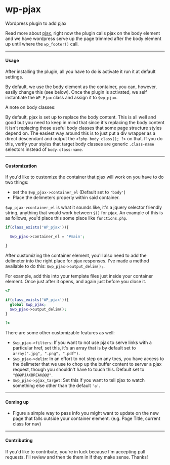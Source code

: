 wp-pjax
=======

Wordpress plugin to add pjax

Read more about [pjax](https://github.com/defunkt/jquery-pjax), right now the plugin calls pjax on the body element and we have wordpress serve up the page trimmed after the body element up until where the `wp_footer()` call.

---

#### Usage

After installing the plugin, all you have to do is activate it run it at default settings. 

By default, we use the body element as the container, you can, however, easily change this (see below). Once the plugin is activated, we self instantiate the `WP_Pjax` class and assign it to `$wp_pjax`.

A note on body classes:

By default, pjax is set up to replace the body content. This is all well and good but you need to keep in mind that since it's replacing the body content it isn't replacing those useful body classes that some page structure styles depend on. The easiest way around this is to just put a div wrapper as a direct descendant and output the `<?php body_class(); ?>` on that. If you do this, verify your styles that target body classes are generic `.class-name` selectors instead of `body.class-name`.

---

#### Customization

If you'd like to customize the container that pjax will work on you have to do two things:
- set the `$wp_pjax->container_el` (Default set to `'body'`)
- Place the delimeters properly within said container.

`$wp_pjax->container_el` is what it sounds like, it's a jquery selector friendly string, anything that would work between `$()` for pjax.
An example of this is as follows, you'd place this some place like `functions.php`.
```php
if(class_exists('WP_pjax')){

  $wp_pjax->container_el = '#main';

}
```

After customizing the container element, you'll also need to add the delimeter into the right place for pjax responses. I've made a method available to do this: `$wp_pjax->output_delim();`. 

For example, add this into your template files just inside your container element. Once just after it opens, and again just before you close it.
```php
<?

if(class_exists('WP_pjax')){
  global $wp_pjax;
  $wp_pjax->output_delim();
}

?>
```


There are some other customizable features as well:
- `$wp_pjax->filters`: If you want to not use pjax to serve links with a particular href, set this, it's an array that is by default set to `array(".jpg", ".png", ".pdf")`.
- `$wp_pjax->delim`: In an effort to not step on any toes, you have access to the delimeter that we use to chop up the buffer content to server a pjax request, though you shouldn't have to touch this. Default set to `"@@@PJAXBREAK@@@"`.
- `$wp_pjax->pjax_target`: Set this if you want to tell pjax to watch something else other than the default `'a'`.

---

#### Coming up

- Figure a simple way to pass info you might want to update on the new page that falls outside your container element. (e.g. Page Title, current class for nav)

---

#### Contributing

If you'd like to contribute, you're in luck because I'm accepting pull requests. I'll review and then tie them in if they make sense. Thanks!

